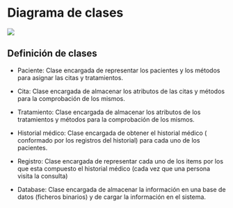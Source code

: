 # Diagrama de clases

![](https://raw.githubusercontent.com/dragoswolf/Ingenieria-del-Software/master/Dise%C3%B1o%20del%20sistema/Diagrama%20de%20Clases.jpg)

## Definición de clases


* Paciente: Clase encargada de representar los pacientes y los métodos para asignar las citas y tratamientos.

* Cita: Clase encargada de almacenar los atributos de las citas y métodos para la comprobación de los mismos.

* Tratamiento: Clase encargada de almacenar los atributos de los tratamientos y métodos para la comprobación de los mismos.

* Historial médico: Clase encargada de obtener el historial médico ( conformado por los registros del historial) para cada uno de los pacientes.

* Registro: Clase encargada de representar cada uno de los items por los que esta compuesto el historial médico (cada vez que una persona visita la consulta)

* Database: Clase encargada de almacenar la información en una base de datos (ficheros binarios) y de cargar la información en el sistema.
